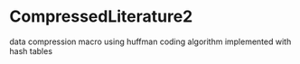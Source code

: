 # CompressedLiterature2
data compression macro using huffman coding algorithm implemented with hash tables 
